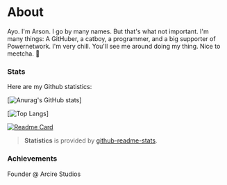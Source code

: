 <!--
**arsondog/arsondog** is a ✨ _special_ ✨ repository because its `README.md` (this file) appears on your GitHub profile.

Here are some ideas to get you started:

- 🔭 I’m currently working on ...
- 🌱 I’m currently learning ...
- 👯 I’m looking to collaborate on ...
- 🤔 I’m looking for help with ...
- 💬 Ask me about ...
- 📫 How to reach me: ...
- 😄 Pronouns: ...
- ⚡ Fun fact: ...
-->
# About
Ayo. I'm Arson. 
I go by many names. But that's what not important.
I'm many things: A GitHuber, a catboy, a programmer, and a big supporter of Powernetwork. 
I'm very chill. You'll see me around doing my thing. Nice to meetcha. 🙂


### Stats
Here are my Github statistics:


[![Anurag's GitHub stats](https://github-readme-stats.vercel.app/api?username=arsondog&show_icons=true&theme=radical)]

[![Top Langs](https://github-readme-stats.vercel.app/api/top-langs/?username=arsondog&layout=compact&theme=radical)]

[![Readme Card](https://github-readme-stats.vercel.app/api/pin/?username=arsondog&repo=Ayo&theme=radical)](https://github.com/Arson-Studios/Ayo)



> **Statistics** is provided by [github-readme-stats](https://github.com/anuraghazra/github-readme-stats).




### Achievements
Founder @ Arcire Studios 

